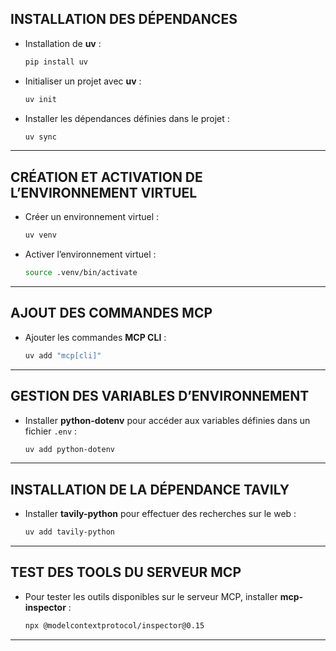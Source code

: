

## INSTALLATION DES DÉPENDANCES

* Installation de **uv** :

  ```bash
  pip install uv
  ```

* Initialiser un projet avec **uv** :

  ```bash
  uv init
  ```

* Installer les dépendances définies dans le projet :

  ```bash
  uv sync
  ```

---

## CRÉATION ET ACTIVATION DE L’ENVIRONNEMENT VIRTUEL

* Créer un environnement virtuel :

  ```bash
  uv venv
  ```

* Activer l’environnement virtuel :

  ```bash
  source .venv/bin/activate
  ```

---

## AJOUT DES COMMANDES MCP

* Ajouter les commandes **MCP CLI** :

  ```bash
  uv add "mcp[cli]"
  ```

---

## GESTION DES VARIABLES D’ENVIRONNEMENT

* Installer **python-dotenv** pour accéder aux variables définies dans un fichier `.env` :

  ```bash
  uv add python-dotenv
  ```

---

## INSTALLATION DE LA DÉPENDANCE TAVILY

* Installer **tavily-python** pour effectuer des recherches sur le web :

  ```bash
  uv add tavily-python
  ```

---

## TEST DES TOOLS DU SERVEUR MCP

* Pour tester les outils disponibles sur le serveur MCP, installer **mcp-inspector** :

  ```bash
  npx @modelcontextprotocol/inspector@0.15
  ```

---

